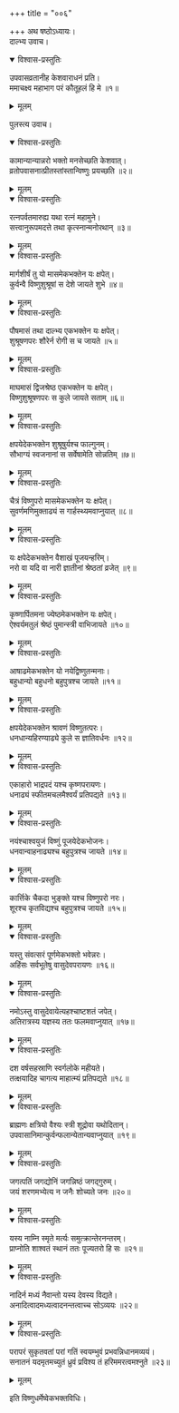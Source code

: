 +++
title = "००६"

+++
अथ षष्ठोऽध्यायः।  
दाल्भ्य उवाच।  

<details open><summary>विश्वास-प्रस्तुतिः</summary>

उपवासव्रतानीह केशवाराधनं प्रति।  
ममाचक्ष्व महाभाग परं कौतूहलं हि मे ॥१॥
</details>

<details><summary>मूलम्</summary>

उपवासव्रतानीह केशवाराधनं प्रति।  
ममाचक्ष्व महाभाग परं कौतूहलं हि मे ॥१॥
</details>

पुलस्त्य उवाच।  

<details open><summary>विश्वास-प्रस्तुतिः</summary>

कामान्यान्यान्नरो भक्तो मनसेच्छति केशवात्।  
व्रतोपवासनात्प्रीतस्तांस्तान्विष्णुः प्रयच्छति ॥२॥
</details>

<details><summary>मूलम्</summary>

कामान्यान्यान्नरो भक्तो मनसेच्छति केशवात्।  
व्रतोपवासनात्प्रीतस्तांस्तान्विष्णुः प्रयच्छति ॥२॥
</details>


<details open><summary>विश्वास-प्रस्तुतिः</summary>

रत्नपर्वतमारुह्य यथा रत्नं महामुने।  
सत्त्वानुरूपमदत्ते तथा कृत्स्नान्मनोरथान् ॥३॥
</details>

<details><summary>मूलम्</summary>

रत्नपर्वतमारुह्य यथा रत्नं महामुने।  
सत्त्वानुरूपमदत्ते तथा कृत्स्नान्मनोरथान् ॥३॥
</details>


<details open><summary>विश्वास-प्रस्तुतिः</summary>

मार्गशीर्षं तु यो मासमेकभक्तेन यः क्षपेत्।  
कुर्वन्वै विष्णुशुश्रूषां स देशे जायते शुभे ॥४॥
</details>

<details><summary>मूलम्</summary>

मार्गशीर्षं तु यो मासमेकभक्तेन यः क्षपेत्।  
कुर्वन्वै विष्णुशुश्रूषां स देशे जायते शुभे ॥४॥
</details>


<details open><summary>विश्वास-प्रस्तुतिः</summary>

पौषमासं तथा दाल्भ्य एकभक्तेन यः क्षपेत्।  
शुश्रूषणपरः शौरेर्न रोगी स च जायते ॥५॥
</details>

<details><summary>मूलम्</summary>

पौषमासं तथा दाल्भ्य एकभक्तेन यः क्षपेत्।  
शुश्रूषणपरः शौरेर्न रोगी स च जायते ॥५॥
</details>


<details open><summary>विश्वास-प्रस्तुतिः</summary>

माघमासं द्विजश्रेष्ठ एकभक्तेन यः क्षपेत्।  
विष्णुशुश्रूषणपरः स कुले जायते सताम् ॥६॥
</details>

<details><summary>मूलम्</summary>

माघमासं द्विजश्रेष्ठ एकभक्तेन यः क्षपेत्।  
विष्णुशुश्रूषणपरः स कुले जायते सताम् ॥६॥
</details>


<details open><summary>विश्वास-प्रस्तुतिः</summary>

क्षपयेदेकभक्तेन शुश्रूषुर्यश्च फाल्गुनम्।  
सौभाग्यं स्वजनानां स सर्वेषामेति सोन्नतिम् ॥७॥
</details>

<details><summary>मूलम्</summary>

क्षपयेदेकभक्तेन शुश्रूषुर्यश्च फाल्गुनम्।  
सौभाग्यं स्वजनानां स सर्वेषामेति सोन्नतिम् ॥७॥
</details>


<details open><summary>विश्वास-प्रस्तुतिः</summary>

चैत्रं विष्णुपरो मासमेकभक्तेन यः क्षपेत्।  
सुवर्णमणिमुक्ताढ्यं स गार्हस्थ्यमवाप्नुयात् ॥८॥
</details>

<details><summary>मूलम्</summary>

चैत्रं विष्णुपरो मासमेकभक्तेन यः क्षपेत्।  
सुवर्णमणिमुक्ताढ्यं स गार्हस्थ्यमवाप्नुयात् ॥८॥
</details>


<details open><summary>विश्वास-प्रस्तुतिः</summary>

यः क्षपेदेकभक्तेन वैशाखं पूजयन्हरिम्।  
नरो वा यदि वा नारी ज्ञातीनां श्रेष्ठतां व्रजेत् ॥९॥
</details>

<details><summary>मूलम्</summary>

यः क्षपेदेकभक्तेन वैशाखं पूजयन्हरिम्।  
नरो वा यदि वा नारी ज्ञातीनां श्रेष्ठतां व्रजेत् ॥९॥
</details>


<details open><summary>विश्वास-प्रस्तुतिः</summary>

कृष्णार्पितमना ज्येष्ठमेकभक्तेन यः क्षपेत्।  
ऐश्वर्यमतुलं श्रेष्ठं पुमान्स्त्री वाभिजायते ॥१०॥
</details>

<details><summary>मूलम्</summary>

कृष्णार्पितमना ज्येष्ठमेकभक्तेन यः क्षपेत्।  
ऐश्वर्यमतुलं श्रेष्ठं पुमान्स्त्री वाभिजायते ॥१०॥
</details>


<details open><summary>विश्वास-प्रस्तुतिः</summary>

आषाढमेकभक्तेन यो नयेद्विष्णुतन्मनाः।  
बहुधान्यो बहुधनो बहुपुत्रश्च जायते ॥११॥
</details>

<details><summary>मूलम्</summary>

आषाढमेकभक्तेन यो नयेद्विष्णुतन्मनाः।  
बहुधान्यो बहुधनो बहुपुत्रश्च जायते ॥११॥
</details>


<details open><summary>विश्वास-प्रस्तुतिः</summary>

क्षपयेदेकभक्तेन श्रावणं विष्णुतत्परः।  
धनधान्यहिरण्याढ्ये कुले स ज्ञातिवर्धनः ॥१२॥
</details>

<details><summary>मूलम्</summary>

क्षपयेदेकभक्तेन श्रावणं विष्णुतत्परः।  
धनधान्यहिरण्याढ्ये कुले स ज्ञातिवर्धनः ॥१२॥
</details>


<details open><summary>विश्वास-प्रस्तुतिः</summary>

एकाहारो भाद्रपदं यश्च कृष्णपरायणः।  
धनाढ्यं स्फीतमचलमैश्वर्यं प्रतिपद्यते ॥१३॥
</details>

<details><summary>मूलम्</summary>

एकाहारो भाद्रपदं यश्च कृष्णपरायणः।  
धनाढ्यं स्फीतमचलमैश्वर्यं प्रतिपद्यते ॥१३॥
</details>


<details open><summary>विश्वास-प्रस्तुतिः</summary>

नयंश्चाश्वयुजं विष्णुं पूजयेदेकभोजनः।  
धनवान्वाहनाढ्यश्च बहुपुत्रश्च जायते ॥१४॥
</details>

<details><summary>मूलम्</summary>

नयंश्चाश्वयुजं विष्णुं पूजयेदेकभोजनः।  
धनवान्वाहनाढ्यश्च बहुपुत्रश्च जायते ॥१४॥
</details>


<details open><summary>विश्वास-प्रस्तुतिः</summary>

कार्त्तिके चैकदा भुङ्क्ते यश्च विष्णुपरो नरः।  
शूरश्च कृतविद्यश्च बहुपुत्रश्च जायते ॥१५॥
</details>

<details><summary>मूलम्</summary>

कार्त्तिके चैकदा भुङ्क्ते यश्च विष्णुपरो नरः।  
शूरश्च कृतविद्यश्च बहुपुत्रश्च जायते ॥१५॥
</details>


<details open><summary>विश्वास-प्रस्तुतिः</summary>

यस्तु संवत्सरं पूर्णमेकभक्तो भवेन्नरः।  
अहिंसः सर्वभूतेषु वासुदेवपरायणः ॥१६॥
</details>

<details><summary>मूलम्</summary>

यस्तु संवत्सरं पूर्णमेकभक्तो भवेन्नरः।  
अहिंसः सर्वभूतेषु वासुदेवपरायणः ॥१६॥
</details>


<details open><summary>विश्वास-प्रस्तुतिः</summary>

नमोऽस्तु वासुदेवायेत्यहश्चाष्टशतं जपेत्।  
अतिरात्रस्य यज्ञस्य ततः फलमवाप्नुयात् ॥१७॥
</details>

<details><summary>मूलम्</summary>

नमोऽस्तु वासुदेवायेत्यहश्चाष्टशतं जपेत्।  
अतिरात्रस्य यज्ञस्य ततः फलमवाप्नुयात् ॥१७॥
</details>


<details open><summary>विश्वास-प्रस्तुतिः</summary>

दश वर्षसहस्राणि स्वर्गलोके महीयते।  
तत्क्षयादिह चागत्य माहात्म्यं प्रतिपद्यते ॥१८॥
</details>

<details><summary>मूलम्</summary>

दश वर्षसहस्राणि स्वर्गलोके महीयते।  
तत्क्षयादिह चागत्य माहात्म्यं प्रतिपद्यते ॥१८॥
</details>


<details open><summary>विश्वास-प्रस्तुतिः</summary>

ब्राह्मणः क्षत्रियो वैश्यः स्त्री शूद्रोवा यथोदितान्।  
उपवासानिमान्कुर्वन्फलान्येतान्यवाप्नुयात् ॥१९॥
</details>

<details><summary>मूलम्</summary>

ब्राह्मणः क्षत्रियो वैश्यः स्त्री शूद्रोवा यथोदितान्।  
उपवासानिमान्कुर्वन्फलान्येतान्यवाप्नुयात् ॥१९॥
</details>


<details open><summary>विश्वास-प्रस्तुतिः</summary>

जगत्पतिं जगद्योनिं जगन्निष्ठं जगद्गुरुम्।  
जयं शरणमभ्येत्य न जनैः शोच्यते जनः ॥२०॥
</details>

<details><summary>मूलम्</summary>

जगत्पतिं जगद्योनिं जगन्निष्ठं जगद्गुरुम्।  
जयं शरणमभ्येत्य न जनैः शोच्यते जनः ॥२०॥
</details>


<details open><summary>विश्वास-प्रस्तुतिः</summary>

यस्य नाम्नि स्मृते मर्त्यः समुत्क्रान्तेरनन्तरम्।  
प्राप्नोति शाश्वतं स्थानं ततः पूज्यतरो हि सः ॥२१॥
</details>

<details><summary>मूलम्</summary>

यस्य नाम्नि स्मृते मर्त्यः समुत्क्रान्तेरनन्तरम्।  
प्राप्नोति शाश्वतं स्थानं ततः पूज्यतरो हि सः ॥२१॥
</details>


<details open><summary>विश्वास-प्रस्तुतिः</summary>

नादिर्न मध्यं नैवान्तो यस्य देवस्य विद्यते।  
अनादित्वादमध्यत्वादनन्तत्वाच्च सोऽव्ययः ॥२२॥
</details>

<details><summary>मूलम्</summary>

नादिर्न मध्यं नैवान्तो यस्य देवस्य विद्यते।  
अनादित्वादमध्यत्वादनन्तत्वाच्च सोऽव्ययः ॥२२॥
</details>


<details open><summary>विश्वास-प्रस्तुतिः</summary>

परापरं सुकृतवतां परां गतिं स्वयम्भुवं प्रभवन्निधानमव्ययं।  
सनातनं यदमृतमच्युतं ध्रुवं प्रविश्य तं हरिममरत्वमश्नुते ॥२३॥
</details>

<details><summary>मूलम्</summary>

परापरं सुकृतवतां परां गतिं स्वयम्भुवं प्रभवन्निधानमव्ययं।  
सनातनं यदमृतमच्युतं ध्रुवं प्रविश्य तं हरिममरत्वमश्नुते ॥२३॥
</details>

इति विष्णुधर्मेष्वेकभक्तविधिः।  
